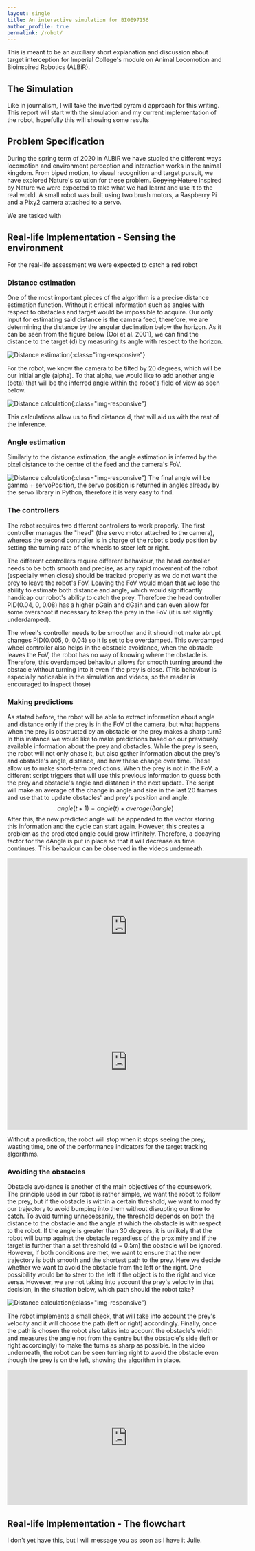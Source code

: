 ```yaml
---
layout: single
title: An interactive simulation for BIOE97156
author_profile: true
permalink: /robot/
---
```


This is meant to be an auxiliary short explanation and discussion about target interception for Imperial College's module on Animal Locomotion and Bioinspired Robotics (ALBiR).

## The Simulation
Like in journalism, I will take the inverted pyramid approach for this writing. This report will start with the simulation and my current implementation of the robot, hopefully this will showing some results 
<div id="sketch-holder"></div>

<div id="sketch-holder2"></div>

## Problem Specification
During the spring term of 2020 in ALBiR we have studied the different ways locomotion and environment perception and interaction works in the animal kingdom. From biped motion, to visual recognition and target pursuit, we have explored Nature's solution for these problem. ~~Copying Nature~~ Inspired by Nature we were expected to take what we had learnt and use it to the real world. A small robot was built using two brush motors, a Raspberry Pi and a Pixy2 camera attached to a servo. 


We are tasked with 

## Real-life Implementation - Sensing the environment
For the real-life assessment we were expected to catch a red robot

### Distance estimation
One of the most important pieces of the algorithm is a precise distance estimation function. Without it critical information such as angles with respect to obstacles and target would be impossible to acquire. Our only input for estimating said distance is the camera feed, therefore, we are determining the distance by the angular declination below the horizon. As it can be seen from the figure below (Ooi et al. 2001), we can find the distance to the target (d) by measuring its angle with respect to the horizon. 

![Distance estimation](/assets/images/robotSimulation/horizontalDistance.jpg){:class="img-responsive"}

For the robot, we know the camera to be tilted by 20 degrees, which will be our initial angle (alpha). To that alpha, we would like to add another angle (beta) that will be the inferred angle within the robot's field of view as seen below.

![Distance calculation](/assets/images/robotSimulation/distanceCalculation.png){:class="img-responsive"}

This calculations allow us to find distance d, that will aid us with the rest of the inference. 

### Angle estimation
Similarly to the distance estimation, the angle estimation is inferred by the pixel distance to the centre of the feed and the camera's FoV. 

![Distance calculation](/assets/images/robotSimulation/angleCalculation.png){:class="img-responsive"}
The final angle will be gamma + servoPosition, the servo position is returned in angles already by the servo library in Python, therefore it is very easy to find. 

### The controllers
The robot requires two different controllers to work properly. The first controller manages the "head" (the servo motor attached to the camera), whereas the second controller is in charge of the robot's body position by setting the turning rate of the wheels to steer left or right. 

The different controllers require different behaviour, the head controller needs to be both smooth and precise, as any rapid movement of the robot (especially when close) should be tracked properly as we do not want the prey to leave the robot's FoV. Leaving the FoV would mean that we lose the ability to estimate both distance and angle, which would significantly handicap our robot's ability to catch the prey. Therefore the head controller PID(0.04, 0, 0.08) has a higher pGain and dGain and can even allow for some overshoot if necessary to keep the prey in the FoV (it is set slightly underdamped).

The wheel's controller needs to be smoother and it should not make abrupt changes PID(0.005, 0, 0.04) so it is set to be overdamped. This overdamped wheel controller also helps in the obstacle avoidance, when the obstacle leaves the FoV, the robot has no way of knowing where the obstacle is. Therefore, this overdamped behaviour allows for smooth turning around the obstacle without turning into it even if the prey is close. (This behaviour is especially noticeable in the simulation and videos, so the reader is encouraged to inspect those)

### Making predictions
As stated before, the robot will be able to extract information about angle and distance only if the prey is in the FoV of the camera, but what happens when the prey is obstructed by an obstacle or the prey makes a sharp turn? In this instance we would like to make predictions based on our previously available information about the prey and obstacles. While the prey is seen, the robot will not only chase it, but also gather information about the prey's and obstacle's angle, distance, and how these change over time.  These allow us to make short-term predictions. When the prey is not in the FoV, a different script triggers that will use this previous information to guess both the prey and obstacle's angle and distance in the next update. The script will make an average of the change in angle and size in the last 20 frames and use that to update obstacles' and prey's position and angle. 
$$
angle(t+1) = angle(t) + average(\partial angle)
$$
After this, the new predicted angle will be appended to the vector storing this information and the cycle can start again. However, this creates a problem as the predicted angle could grow infinitely. Therefore, a decaying factor for the dAngle is put in place so that it will decrease as time continues. This behaviour can be observed in the videos underneath.

<iframe width="560" height="315" src="https://www.youtube.com/embed/y9JwQ56jD2o" frameborder="0" allow="accelerometer; autoplay; encrypted-media; gyroscope; picture-in-picture" allowfullscreen></iframe>

<iframe width="560" height="315" src="https://www.youtube.com/embed/APKulRcC2Zc" frameborder="0" allow="accelerometer; autoplay; encrypted-media; gyroscope; picture-in-picture" allowfullscreen></iframe>

Without a prediction, the robot will stop when it stops seeing the prey, wasting time, one of the performance indicators for the target tracking algorithms. 



### Avoiding the obstacles

Obstacle avoidance is another of the main objectives of the coursework. The principle used in our robot is rather simple, we want the robot to follow the prey, but if the obstacle is within a certain threshold, we want to modify our trajectory to avoid bumping into them without disrupting our time to catch. To avoid turning unnecessarily, the threshold depends on both the distance to the obstacle and the angle at which the obstacle is with respect to the robot. If the angle is greater than 30 degrees, it is  unlikely that the robot will bump against the obstacle regardless of the proximity and if the target is further than a set threshold (d = 0.5m) the obstacle will be ignored. However, if both conditions are met, we want to ensure that the new trajectory is both smooth and the shortest path to the prey. Here we decide whether we want to avoid the obstacle from the left or the right. One possibility would be to steer to the left if the object is to the right and vice versa. However, we are not taking into account the prey's velocity in that decision,  in the situation below, which path should the robot take?

![Distance calculation](/assets/images/robotSimulation/pathChoice.png){:class="img-responsive"}

The robot implements a small check, that will take into account the prey's velocity and it will choose the path (left or right) accordingly. Finally, once the path is chosen the robot also takes into account the obstacle's width and measures the angle not from the centre but the obstacle's side (left or right accordingly) to make the turns as sharp as possible. In the video underneath, the robot can be seen turning right to avoid the obstacle even though the prey is on the left, showing the algorithm in place.



<iframe width="560" height="315" src="https://www.youtube.com/embed/qktChqYHf8I" frameborder="0" allow="accelerometer; autoplay; encrypted-media; gyroscope; picture-in-picture" allowfullscreen></iframe>



## Real-life Implementation - The flowchart
I don't yet have this, but I will message you as soon as I have it Julie. 

<script src="https://cdn.jsdelivr.net/npm/p5@1.0.0/lib/p5.js"></script>
<script src="https://raw.githubusercontent.com/processing/p5.js/1.0.0/src/dom/dom.js"></script>
<script src="/assets/js/p5library/p5.clickable.js"></script>
<script src="/assets/js/p5library/fixedSimulation.js"></script>